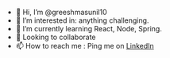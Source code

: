 - 👋 Hi, I’m @greeshmasunil10
- 👀 I’m interested in: anything challenging.
- 🌱 I’m currently learning React, Node, Spring.
- 💞️ Looking to collaborate
- 📫 How to reach me : Ping me on [LinkedIn](https://www.linkedin.com/in/greeshma-sunil/)

<!---
greeshmasunil10/greeshmasunil10 is a ✨ special ✨ repository because its `README.md` (this file) appears on your GitHub profile.
You can click the Preview link to take a look at your changes.
--->
